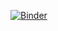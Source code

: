 [![Binder](https://mybinder.org/badge_logo.svg)](https://mybinder.org/v2/gh/marconardon/data-science/master)
